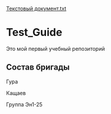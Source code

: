 [Текстовый документ.txt](https://github.com/Slendertop1gg/Test_Guide/files/11110880/default.txt)
# Test_Guide
Это мой первый учебный репозиторий

## Состав бригады

Гура

Кащаев

Группа Эн1-25
